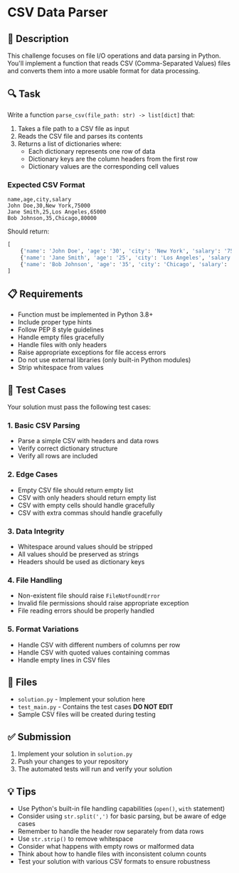 # CSV Data Parser

## 🎯 Description
This challenge focuses on file I/O operations and data parsing in Python. You'll implement a function that reads CSV (Comma-Separated Values) files and converts them into a more usable format for data processing.

## 🔍 Task
Write a function `parse_csv(file_path: str) -> list[dict]` that:
1. Takes a file path to a CSV file as input
2. Reads the CSV file and parses its contents
3. Returns a list of dictionaries where:
   - Each dictionary represents one row of data
   - Dictionary keys are the column headers from the first row
   - Dictionary values are the corresponding cell values

### Expected CSV Format
```csv
name,age,city,salary
John Doe,30,New York,75000
Jane Smith,25,Los Angeles,65000
Bob Johnson,35,Chicago,80000
```

Should return:
```python
[
    {'name': 'John Doe', 'age': '30', 'city': 'New York', 'salary': '75000'},
    {'name': 'Jane Smith', 'age': '25', 'city': 'Los Angeles', 'salary': '65000'},
    {'name': 'Bob Johnson', 'age': '35', 'city': 'Chicago', 'salary': '80000'}
]
```

## 📋 Requirements
- Function must be implemented in Python 3.8+
- Include proper type hints
- Follow PEP 8 style guidelines
- Handle empty files gracefully
- Handle files with only headers
- Raise appropriate exceptions for file access errors
- Do not use external libraries (only built-in Python modules)
- Strip whitespace from values

## 🧪 Test Cases
Your solution must pass the following test cases:

### 1. Basic CSV Parsing
- Parse a simple CSV with headers and data rows
- Verify correct dictionary structure
- Verify all rows are included

### 2. Edge Cases
- Empty CSV file should return empty list
- CSV with only headers should return empty list
- CSV with empty cells should handle gracefully
- CSV with extra commas should handle gracefully

### 3. Data Integrity
- Whitespace around values should be stripped
- All values should be preserved as strings
- Headers should be used as dictionary keys

### 4. File Handling
- Non-existent file should raise `FileNotFoundError`
- Invalid file permissions should raise appropriate exception
- File reading errors should be properly handled

### 5. Format Variations
- Handle CSV with different numbers of columns per row
- Handle CSV with quoted values containing commas
- Handle empty lines in CSV files

## 📁 Files
- `solution.py` - Implement your solution here
- `test_main.py` - Contains the test cases **DO NOT EDIT**
- Sample CSV files will be created during testing

## ✅ Submission
1. Implement your solution in `solution.py`
2. Push your changes to your repository
3. The automated tests will run and verify your solution

## 💡 Tips
- Use Python's built-in file handling capabilities (`open()`, `with` statement)
- Consider using `str.split(',')` for basic parsing, but be aware of edge cases
- Remember to handle the header row separately from data rows
- Use `str.strip()` to remove whitespace
- Consider what happens with empty rows or malformed data
- Think about how to handle files with inconsistent column counts
- Test your solution with various CSV formats to ensure robustness
